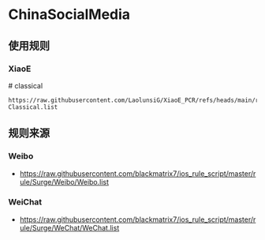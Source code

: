 # ChinaSocialMedia
## 使用规则
### XiaoE
\# classical
```
https://raw.githubusercontent.com/LaolunsiG/XiaoE_PCR/refs/heads/main/rules/Shadowrocket/ChinaSocialMedia/ChinaSocialMedia-Classical.list
```

## 规则来源
### Weibo
- https://raw.githubusercontent.com/blackmatrix7/ios_rule_script/master/rule/Surge/Weibo/Weibo.list

### WeiChat
- https://raw.githubusercontent.com/blackmatrix7/ios_rule_script/master/rule/Surge/WeChat/WeChat.list
